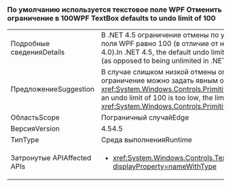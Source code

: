 ### <a name="wpf-textbox-defaults-to-undo-limit-of-100"></a><span data-ttu-id="ad667-101">По умолчанию используется текстовое поле WPF Отменить ограничение в 100</span><span class="sxs-lookup"><span data-stu-id="ad667-101">WPF TextBox defaults to undo limit of 100</span></span>

|   |   |
|---|---|
|<span data-ttu-id="ad667-102">Подробные сведения</span><span class="sxs-lookup"><span data-stu-id="ad667-102">Details</span></span>|<span data-ttu-id="ad667-103">В .NET 4.5 ограничение отмены по умолчанию для текстового поля WPF равно 100 (в отличие от неограниченного в .NET 4.0).</span><span class="sxs-lookup"><span data-stu-id="ad667-103">In .NET 4.5, the default undo limit for a WPF textbox is 100 (as opposed to being unlimited in .NET 4.0)</span></span>|
|<span data-ttu-id="ad667-104">Предложение</span><span class="sxs-lookup"><span data-stu-id="ad667-104">Suggestion</span></span>|<span data-ttu-id="ad667-105">В случае слишком низкой отмены ограничение в 100 ограничение можно задать явным образом <xref:System.Windows.Controls.Primitives.TextBoxBase.UndoLimit></span><span class="sxs-lookup"><span data-stu-id="ad667-105">If an undo limit of 100 is too low, the limit can be set explicitly with <xref:System.Windows.Controls.Primitives.TextBoxBase.UndoLimit></span></span>|
|<span data-ttu-id="ad667-106">Область</span><span class="sxs-lookup"><span data-stu-id="ad667-106">Scope</span></span>|<span data-ttu-id="ad667-107">Пограничный случай</span><span class="sxs-lookup"><span data-stu-id="ad667-107">Edge</span></span>|
|<span data-ttu-id="ad667-108">Версия</span><span class="sxs-lookup"><span data-stu-id="ad667-108">Version</span></span>|<span data-ttu-id="ad667-109">4.5</span><span class="sxs-lookup"><span data-stu-id="ad667-109">4.5</span></span>|
|<span data-ttu-id="ad667-110">Тип</span><span class="sxs-lookup"><span data-stu-id="ad667-110">Type</span></span>|<span data-ttu-id="ad667-111">Среда выполнения</span><span class="sxs-lookup"><span data-stu-id="ad667-111">Runtime</span></span>|
|<span data-ttu-id="ad667-112">Затронутые API</span><span class="sxs-lookup"><span data-stu-id="ad667-112">Affected APIs</span></span>|<ul><li><xref:System.Windows.Controls.TextBox?displayProperty=nameWithType></li></ul>|

